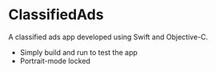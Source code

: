 # ClassifiedAds
A classified ads app developed using Swift and Objective-C.
- Simply build and run to test the app
- Portrait-mode locked

